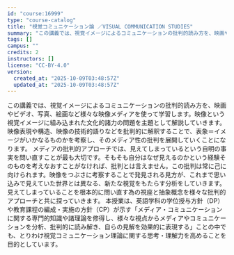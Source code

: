 ```yaml
---
id: "course:16999"
type: "course-catalog"
title: "視覚コミュニケーション論 ／VISUAL COMMUNICATION STUDIES"
summary: "この講義では、視覚イメージによるコミュニケーションの批判的読み方を、映画やビデオ、写真、絵画など様々な映像メディアを使って学習します。映像という視覚イメージに組み込まれた文化的諸力の問題を主題として解説していきます。映像表現や構造、映像の技…"
tags: []
campus: ""
credits: 2
instructors: []
license: "CC-BY-4.0"
version:
  created_at: "2025-10-09T03:48:57Z"
  updated_at: "2025-10-09T03:48:57Z"
---
```

この講義では、視覚イメージによるコミュニケーションの批判的読み方を、映画やビデオ、写真、絵画など様々な映像メディアを使って学習します。映像という視覚イメージに組み込まれた文化的諸力の問題を主題として解説していきます。映像表現や構造、映像の技術的語りなどを批判的に解釈することで、表象＝イメージがいかなるものかを考察し、そのメディア性の批判を展開していくことになります。 メディアの批判的アプローチでは、見えてしまっているという自明の事実を問い直すことが最も大切です。そもそも自分はなぜ見えるのかという経験そのものを考えなおすことがなければ、批判とは言えません。この批判は常に己に向けられます。映像をつぶさに考察することで発見される見方が、これまで思い込みで見えていた世界とは異なる、新たな視覚をもたらす分析をしていきます。見えてしまっていることを根本的に問い直す為の視座と抽象概念を様々な批判的アプローチと共に探っていきます。 本授業は、英語学科の学位授与方針（DP）や教育課程の編成・実施の方針（CP）が示す「メディア・コミュニケーションに関する専門的知識や諸理論を修得し、様々な視点からメディアやコミュニケーションを分析、批判的に読み解き、自らの見解を効果的に表現する」ことの中でも、とりわけ視覚コミュニケーション理論に関する思考・理解力を高めることを目的としています。
